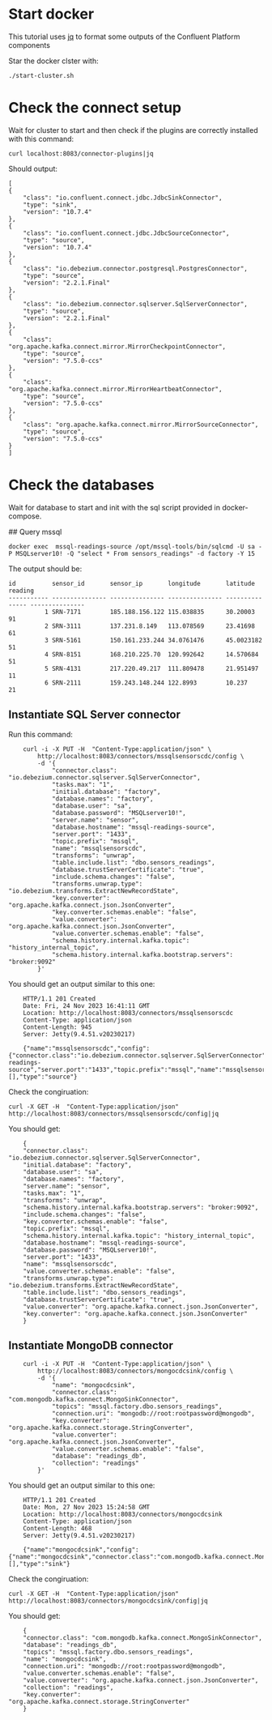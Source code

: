 # Start docker

This tutorial uses [jq](https://jqlang.github.io/jq/) to format some outputs of the Confluent Platform components

Star the docker clster with:

    ./start-cluster.sh

# Check the connect setup

Wait for cluster to start and then check if the plugins are correctly installed with this command:

    curl localhost:8083/connector-plugins|jq

Should output:

    [
    {
        "class": "io.confluent.connect.jdbc.JdbcSinkConnector",
        "type": "sink",
        "version": "10.7.4"
    },
    {
        "class": "io.confluent.connect.jdbc.JdbcSourceConnector",
        "type": "source",
        "version": "10.7.4"
    },
    {
        "class": "io.debezium.connector.postgresql.PostgresConnector",
        "type": "source",
        "version": "2.2.1.Final"
    },
    {
        "class": "io.debezium.connector.sqlserver.SqlServerConnector",
        "type": "source",
        "version": "2.2.1.Final"
    },
    {
        "class": "org.apache.kafka.connect.mirror.MirrorCheckpointConnector",
        "type": "source",
        "version": "7.5.0-ccs"
    },
    {
        "class": "org.apache.kafka.connect.mirror.MirrorHeartbeatConnector",
        "type": "source",
        "version": "7.5.0-ccs"
    },
    {
        "class": "org.apache.kafka.connect.mirror.MirrorSourceConnector",
        "type": "source",
        "version": "7.5.0-ccs"
    }
    ]


# Check the databases

Wait for database to start and init with the sql script provided in docker-compose.

## Query mssql

```docker exec  mssql-readings-source /opt/mssql-tools/bin/sqlcmd -U sa -P MSQLserver10! -Q "select * From sensors_readings" -d factory -Y 15```

The output should be:

```
id          sensor_id       sensor_ip       longitude       latitude        reading
----------- --------------- --------------- --------------- --------------- ---------------
          1 SRN-7171        185.188.156.122 115.038835      30.20003        91
          2 SRN-3111        137.231.8.149   113.078569      23.41698        61
          3 SRN-5161        150.161.233.244 34.0761476      45.0023182      51
          4 SRN-8151        168.210.225.70  120.992642      14.570684       51
          5 SRN-4131        217.220.49.217  111.809478      21.951497       11
          6 SRN-2111        159.243.148.244 122.8993        10.237          21             
```

## Instantiate SQL Server connector

Run this command:

```
    curl -i -X PUT -H  "Content-Type:application/json" \
        http://localhost:8083/connectors/mssqlsensorscdc/config \
        -d '{
            "connector.class": "io.debezium.connector.sqlserver.SqlServerConnector",
            "tasks.max": "1",
            "initial.database": "factory",
            "database.names": "factory",
            "database.user": "sa",
            "database.password": "MSQLserver10!",
            "server.name": "sensor",
            "database.hostname": "mssql-readings-source",
            "server.port": "1433",        
            "topic.prefix": "mssql",
            "name": "mssqlsensorscdc",
            "transforms": "unwrap",
            "table.include.list": "dbo.sensors_readings",
            "database.trustServerCertificate": "true",
            "include.schema.changes": "false",
            "transforms.unwrap.type": "io.debezium.transforms.ExtractNewRecordState",
            "key.converter": "org.apache.kafka.connect.json.JsonConverter",
            "key.converter.schemas.enable": "false",
            "value.converter": "org.apache.kafka.connect.json.JsonConverter",
            "value.converter.schemas.enable": "false",
            "schema.history.internal.kafka.topic": "history_internal_topic",
            "schema.history.internal.kafka.bootstrap.servers": "broker:9092"
        }'
```

You should get an output similar to this one:

```
    HTTP/1.1 201 Created
    Date: Fri, 24 Nov 2023 16:41:11 GMT
    Location: http://localhost:8083/connectors/mssqlsensorscdc
    Content-Type: application/json
    Content-Length: 945
    Server: Jetty(9.4.51.v20230217)

    {"name":"mssqlsensorscdc","config":{"connector.class":"io.debezium.connector.sqlserver.SqlServerConnector","tasks.max":"1","initial.database":"factory","database.names":"factory","database.user":"sa","database.password":"MSQLserver10!","server.name":"sensor","database.hostname":"mssql-readings-source","server.port":"1433","topic.prefix":"mssql","name":"mssqlsensorscdc","transforms":"unwrap","table.include.list":"dbo.sensors_readings","database.trustServerCertificate":"true","include.schema.changes":"false","transforms.unwrap.type":"io.debezium.transforms.ExtractNewRecordState","key.converter":"org.apache.kafka.connect.json.JsonConverter","key.converter.schemas.enable":"false","value.converter":"org.apache.kafka.connect.json.JsonConverter","value.converter.schemas.enable":"false","schema.history.internal.kafka.topic":"history_internal_topic","schema.history.internal.kafka.bootstrap.servers":"broker:9092"},"tasks":[],"type":"source"}
```

Check the congiruation:

    curl -X GET -H  "Content-Type:application/json" http://localhost:8083/connectors/mssqlsensorscdc/config|jq

You should get:

```
    {
    "connector.class": "io.debezium.connector.sqlserver.SqlServerConnector",
    "initial.database": "factory",
    "database.user": "sa",
    "database.names": "factory",
    "server.name": "sensor",
    "tasks.max": "1",
    "transforms": "unwrap",
    "schema.history.internal.kafka.bootstrap.servers": "broker:9092",
    "include.schema.changes": "false",
    "key.converter.schemas.enable": "false",
    "topic.prefix": "mssql",
    "schema.history.internal.kafka.topic": "history_internal_topic",
    "database.hostname": "mssql-readings-source",
    "database.password": "MSQLserver10!",
    "server.port": "1433",
    "name": "mssqlsensorscdc",
    "value.converter.schemas.enable": "false",
    "transforms.unwrap.type": "io.debezium.transforms.ExtractNewRecordState",
    "table.include.list": "dbo.sensors_readings",
    "database.trustServerCertificate": "true",
    "value.converter": "org.apache.kafka.connect.json.JsonConverter",
    "key.converter": "org.apache.kafka.connect.json.JsonConverter"
    }
```

## Instantiate MongoDB connector

```
    curl -i -X PUT -H  "Content-Type:application/json" \
        http://localhost:8083/connectors/mongocdcsink/config \
        -d '{
            "name": "mongocdcsink",
            "connector.class": "com.mongodb.kafka.connect.MongoSinkConnector",
            "topics": "mssql.factory.dbo.sensors_readings",
            "connection.uri": "mongodb://root:rootpassword@mongodb",
            "key.converter": "org.apache.kafka.connect.storage.StringConverter",
            "value.converter": "org.apache.kafka.connect.json.JsonConverter",
            "value.converter.schemas.enable": "false",
            "database": "readings_db",
            "collection": "readings"         
        }'
```

You should get an output similar to this one:

```
    HTTP/1.1 201 Created
    Date: Mon, 27 Nov 2023 15:24:58 GMT
    Location: http://localhost:8083/connectors/mongocdcsink
    Content-Type: application/json
    Content-Length: 468
    Server: Jetty(9.4.51.v20230217)

    {"name":"mongocdcsink","config":{"name":"mongocdcsink","connector.class":"com.mongodb.kafka.connect.MongoSinkConnector","topics":"mssql.factory.dbo.sensors_readings","connection.uri":"mongodb://root:rootpassword@mongodb","key.converter":"org.apache.kafka.connect.storage.StringConverter","value.converter":"org.apache.kafka.connect.json.JsonConverter","value.converter.schemas.enable":"false","database":"readings_db","collection":"readings"},"tasks":[],"type":"sink"}
```

Check the congiruation:

    curl -X GET -H  "Content-Type:application/json" http://localhost:8083/connectors/mongocdcsink/config|jq

You should get:

```
    {
    "connector.class": "com.mongodb.kafka.connect.MongoSinkConnector",
    "database": "readings_db",
    "topics": "mssql.factory.dbo.sensors_readings",
    "name": "mongocdcsink",
    "connection.uri": "mongodb://root:rootpassword@mongodb",
    "value.converter.schemas.enable": "false",
    "value.converter": "org.apache.kafka.connect.json.JsonConverter",
    "collection": "readings",
    "key.converter": "org.apache.kafka.connect.storage.StringConverter"
    }
```